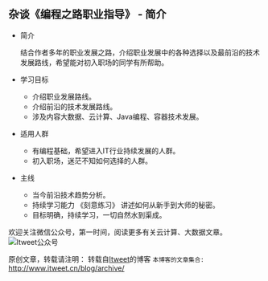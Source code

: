杂谈《编程之路职业指导》 - 简介
---

* 简介

    结合作者多年的职业发展之路，介绍职业发展中的各种选择以及最前沿的技术发展路线，希望能对初入职场的同学有所帮助。

* 学习目标
    - 介绍职业发展路线。
    - 介绍前沿的技术发展路线。
    - 涉及内容大数据、云计算、Java编程、容器技术发展。

* 适用人群
    - 有编程基础，希望进入IT行业持续发展的人群。
    - 初入职场，迷茫不知如何选择的人群。

* 主线
    - 当今前沿技术趋势分析。
    - 持续学习能力 《刻意练习》 讲述如何从新手到大师的秘密。
    - 目标明确，持续学习，一切自然水到渠成。

欢迎关注微信公众号，第一时间，阅读更多有关云计算、大数据文章。
![Itweet公众号](https://github.com/itweet/labs/raw/master/common/img/weixin_public.gif)

原创文章，转载请注明： 转载自[Itweet](http://www.itweet.cn)的博客
`本博客的文章集合:` http://www.itweet.cn/blog/archive/




